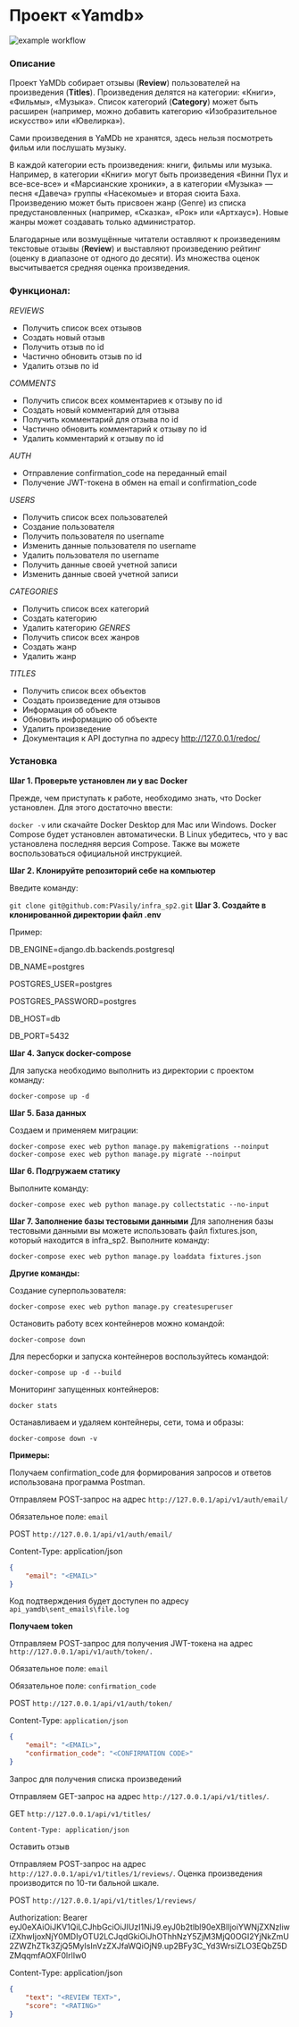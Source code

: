 # Проект «Yamdb»

![example workflow](https://github.com/Pvasily/test_infra/actions/workflows/yamdb_workflow.yml/badge.svg?event=push)

### Описание

Проект YaMDb собирает отзывы (__Review__) пользователей на произведения (__Titles__). Произведения делятся на категории: «Книги», «Фильмы», «Музыка». Список категорий (__Category__) может быть расширен (например, можно добавить категорию «Изобразительное искусство» или «Ювелирка»).

Сами произведения в YaMDb не хранятся, здесь нельзя посмотреть фильм или послушать музыку.

В каждой категории есть произведения: книги, фильмы или музыка. Например, в категории «Книги» могут быть произведения «Винни Пух и все-все-все» и «Марсианские хроники», а в категории «Музыка» — песня «Давеча» группы «Насекомые» и вторая сюита Баха. Произведению может быть присвоен жанр (Genre) из списка предустановленных (например, «Сказка», «Рок» или «Артхаус»). Новые жанры может создавать только администратор.

Благодарные или возмущённые читатели оставляют к произведениям текстовые отзывы (__Review__) и выставляют произведению рейтинг (оценку в диапазоне от одного до десяти). Из множества оценок высчитывается средняя оценка произведения.

### Функционал:
*REVIEWS*
- Получить список всех отзывов
- Создать новый отзыв
- Получить отзыв по id
- Частично обновить отзыв по id
- Удалить отзыв по id

*COMMENTS*
- Получить список всех комментариев к отзыву по id
- Создать новый комментарий для отзыва
- Получить комментарий для отзыва по id
- Частично обновить комментарий к отзыву по id
- Удалить комментарий к отзыву по id

*AUTH*
- Отправление confirmation_code на переданный email
- Получение JWT-токена в обмен на email и confirmation_code

*USERS*
- Получить список всех пользователей
- Создание пользователя
- Получить пользователя по username
- Изменить данные пользователя по username
- Удалить пользователя по username
- Получить данные своей учетной записи
- Изменить данные своей учетной записи

*CATEGORIES*
- Получить список всех категорий
- Создать категорию
- Удалить категорию
*GENRES*
- Получить список всех жанров
- Создать жанр
- Удалить жанр

*TITLES*
- Получить список всех объектов
- Создать произведение для отзывов
- Информация об объекте
- Обновить информацию об объекте
- Удалить произведение
- Документация к API доступна по адресу http://127.0.0.1/redoc/

### Установка
__Шаг 1. Проверьте установлен ли у вас Docker__

Прежде, чем приступать к работе, необходимо знать, что Docker установлен. Для этого достаточно ввести:

`docker -v`
или скачайте Docker Desktop для Mac или Windows. Docker Compose будет установлен автоматически. В Linux убедитесь, что у вас установлена последняя версия Compose. Также вы можете воспользоваться официальной инструкцией.

__Шаг 2. Клонируйте репозиторий себе на компьютер__

Введите команду:

`git clone git@github.com:PVasily/infra_sp2.git`
__Шаг 3. Создайте в клонированной директории файл .env__

Пример:

DB_ENGINE=django.db.backends.postgresql

DB_NAME=postgres

POSTGRES_USER=postgres

POSTGRES_PASSWORD=postgres

DB_HOST=db

DB_PORT=5432

__Шаг 4. Запуск docker-compose__

Для запуска необходимо выполнить из директории с проектом команду:

`docker-compose up -d`

__Шаг 5. База данных__

Создаем и применяем миграции:

`docker-compose exec web python manage.py makemigrations --noinput`
`docker-compose exec web python manage.py migrate --noinput`

__Шаг 6. Подгружаем статику__

Выполните команду:

`docker-compose exec web python manage.py collectstatic --no-input` 

__Шаг 7. Заполнение базы тестовыми данными__
Для заполнения базы тестовыми данными вы можете использовать файл fixtures.json, который находится в infra_sp2. Выполните команду:

`docker-compose exec web python manage.py loaddata fixtures.json`

__Другие команды:__

Создание суперпользователя:

`docker-compose exec web python manage.py createsuperuser`

Остановить работу всех контейнеров можно командой:

`docker-compose down`

Для пересборки и запуска контейнеров воспользуйтесь командой:

`docker-compose up -d --build` 

Мониторинг запущенных контейнеров:

`docker stats`

Останавливаем и удаляем контейнеры, сети, тома и образы:

`docker-compose down -v`

__Примеры:__

Получаем confirmation_code для формирования запросов и ответов использована программа Postman.

Отправляем POST-запрос на адрес `http://127.0.0.1/api/v1/auth/email/`

Обязательное поле: `email`

POST   `http://127.0.0.1/api/v1/auth/email/`

Content-Type: application/json

```json
{
    "email": "<EMAIL>"
}
```
Код подтверждения будет доступен по адресу `api_yamdb\sent_emails\file.log`

__Получаем token__

Отправляем POST-запрос для получения JWT-токена на адрес `http://127.0.0.1/api/v1/auth/token/.`

Обязательное поле: `email`

Обязательное поле: `confirmation_code`

POST  `http://127.0.0.1/api/v1/auth/token/`

Content-Type: `application/json`

```json
{
    "email": "<EMAIL>",
    "confirmation_code": "<CONFIRMATION CODE>"
}
```
Запрос для получения списка произведений

Отправляем GET-запрос на адрес `http://127.0.0.1/api/v1/titles/`.

GET `http://127.0.0.1/api/v1/titles/`

`Content-Type: application/json`

Оставить отзыв

Отправляем POST-запрос на адрес `http://127.0.0.1/api/v1/titles/1/reviews/`. Оценка произведения производится по 10-ти бальной шкале.

POST `http://127.0.0.1/api/v1/titles/1/reviews/`

Authorization: Bearer eyJ0eXAiOiJKV1QiLCJhbGciOiJIUzI1NiJ9.eyJ0b2tlbl90eXBlIjoiYWNjZXNzIiwiZXhwIjoxNjY0MDIyOTU2LCJqdGkiOiJhOThhNzY5ZjM3MjQ0OGI2YjNkZmU2ZWZhZTk3ZjQ5MyIsInVzZXJfaWQiOjN9.up2BFy3C_Yd3WrsiZLO3EQbZ5DZMqqmfAOXF0lrlIw0

Content-Type: application/json

```json
{
    "text": "<REVIEW TEXT>",
    "score": "<RATING>"
}
```
